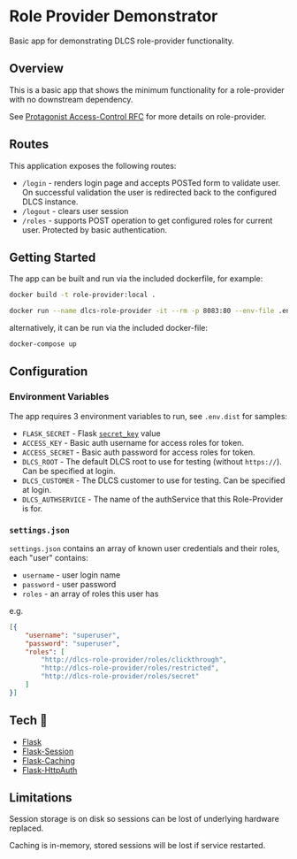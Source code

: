# Role Provider Demonstrator

Basic app for demonstrating DLCS role-provider functionality.

## Overview

This is a basic app that shows the minimum functionality for a role-provider with no downstream dependency.

See [Protagonist Access-Control RFC](https://github.com/dlcs/protagonist/blob/develop/docs/rfcs/005-Access-Control.md) for more details on role-provider.

## Routes

This application exposes the following routes:

* `/login` - renders login page and accepts POSTed form to validate user. On successful validation the user is redirected back to the configured DLCS instance.
* `/logout` - clears user session
* `/roles` - supports POST operation to get configured roles for current user. Protected by basic authentication.

## Getting Started

The app can be built and run via the included dockerfile, for example:

```bash
docker build -t role-provider:local .

docker run --name dlcs-role-provider -it --rm -p 8083:80 --env-file .env role-provider:local
```

alternatively, it can be run via the included docker-file:

```bash
docker-compose up
```

## Configuration

### Environment Variables

The app requires 3 environment variables to run, see `.env.dist` for samples:

* `FLASK_SECRET` - Flask [`secret_key`](https://flask.palletsprojects.com/en/2.0.x/config/#SECRET_KEY) value
* `ACCESS_KEY` - Basic auth username for access roles for token.
* `ACCESS_SECRET` - Basic auth password for access roles for token.
* `DLCS_ROOT` - The default DLCS root to use for testing (without `https://`). Can be specified at login.
* `DLCS_CUSTOMER` - The DLCS customer to use for testing. Can be specified at login.
* `DLCS_AUTHSERVICE` - The name of the authService that this Role-Provider is for.

### `settings.json`

`settings.json` contains an array of known user credentials and their roles, each "user" contains:

* `username` - user login name
* `password` - user password
* `roles` - an array of roles this user has

e.g.

```json
[{
    "username": "superuser",
    "password": "superuser",
    "roles": [
        "http://dlcs-role-provider/roles/clickthrough",
        "http://dlcs-role-provider/roles/restricted",
        "http://dlcs-role-provider/roles/secret"
    ]
}]

```

## Tech :robot:

* [Flask](https://flask.palletsprojects.com)
* [Flask-Session](https://flask-session.readthedocs.io/en/latest/)
* [Flask-Caching](https://flask-caching.readthedocs.io/en/latest/)
* [Flask-HttpAuth](https://flask-httpauth.readthedocs.io/en/latest/)

## Limitations

Session storage is on disk so sessions can be lost of underlying hardware replaced.

Caching is in-memory, stored sessions will be lost if service restarted.
